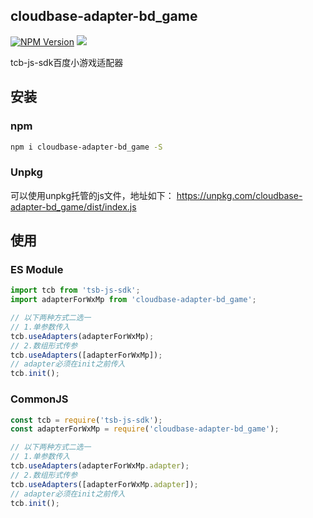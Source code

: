 ## cloudbase-adapter-bd_game

[![NPM Version](https://img.shields.io/npm/v/cloudbase-adapter-bd_game.svg?style=flat)](https://www.npmjs.com/package/cloudbase-adapter-bd_game)
[![](https://img.shields.io/npm/dt/cloudbase-adapter-bd_game.svg)](https://www.npmjs.com/package/cloudbase-adapter-bd_game)

tcb-js-sdk百度小游戏适配器

## 安装
### npm
```bash
npm i cloudbase-adapter-bd_game -S
```

### Unpkg
可以使用unpkg托管的js文件，地址如下：
https://unpkg.com/cloudbase-adapter-bd_game/dist/index.js

## 使用
### ES Module
```javascript
import tcb from 'tsb-js-sdk';
import adapterForWxMp from 'cloudbase-adapter-bd_game';

// 以下两种方式二选一
// 1.单参数传入
tcb.useAdapters(adapterForWxMp);
// 2.数组形式传参
tcb.useAdapters([adapterForWxMp]);
// adapter必须在init之前传入
tcb.init();
```

### CommonJS
```javascript
const tcb = require('tsb-js-sdk');
const adapterForWxMp = require('cloudbase-adapter-bd_game');

// 以下两种方式二选一
// 1.单参数传入
tcb.useAdapters(adapterForWxMp.adapter);
// 2.数组形式传参
tcb.useAdapters([adapterForWxMp.adapter]);
// adapter必须在init之前传入
tcb.init();
```